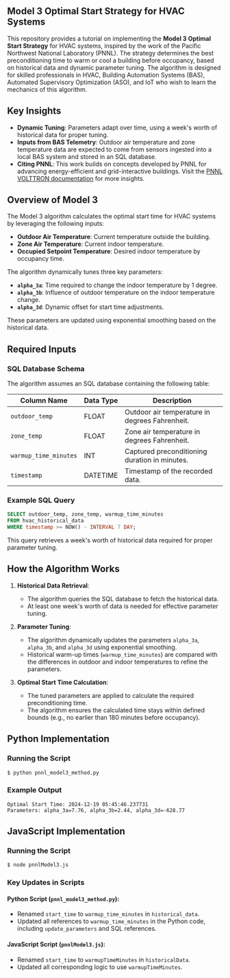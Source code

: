 ## Model 3 Optimal Start Strategy for HVAC Systems

This repository provides a tutorial on implementing the **Model 3 Optimal Start Strategy** for HVAC systems, inspired by the work of the Pacific Northwest National Laboratory (PNNL). The strategy determines the best preconditioning time to warm or cool a building before occupancy, based on historical data and dynamic parameter tuning. The algorithm is designed for skilled professionals in HVAC, Building Automation Systems (BAS), Automated Supervisory Optimization (ASO), and IoT who wish to learn the mechanics of this algorithm.

## Key Insights
- **Dynamic Tuning**: Parameters adapt over time, using a week's worth of historical data for proper tuning.
- **Inputs from BAS Telemetry**: Outdoor air temperature and zone temperature data are expected to come from sensors ingested into a local BAS system and stored in an SQL database.
- **Citing PNNL**: This work builds on concepts developed by PNNL for advancing energy-efficient and grid-interactive buildings. Visit the [PNNL VOLTTRON documentation](https://volttron.readthedocs.io/en/main/) for more insights.

## Overview of Model 3
The Model 3 algorithm calculates the optimal start time for HVAC systems by leveraging the following inputs:
- **Outdoor Air Temperature**: Current temperature outside the building.
- **Zone Air Temperature**: Current indoor temperature.
- **Occupied Setpoint Temperature**: Desired indoor temperature by occupancy time.

The algorithm dynamically tunes three key parameters:
- **`alpha_3a`**: Time required to change the indoor temperature by 1 degree.
- **`alpha_3b`**: Influence of outdoor temperature on the indoor temperature change.
- **`alpha_3d`**: Dynamic offset for start time adjustments.

These parameters are updated using exponential smoothing based on the historical data.

## Required Inputs
### SQL Database Schema
The algorithm assumes an SQL database containing the following table:

| Column Name            | Data Type | Description                                      |
|-------------------------|-----------|--------------------------------------------------|
| `outdoor_temp`          | FLOAT     | Outdoor air temperature in degrees Fahrenheit.   |
| `zone_temp`             | FLOAT     | Zone air temperature in degrees Fahrenheit.      |
| `warmup_time_minutes`   | INT       | Captured preconditioning duration in minutes.    |
| `timestamp`             | DATETIME  | Timestamp of the recorded data.                  |

### Example SQL Query
```sql
SELECT outdoor_temp, zone_temp, warmup_time_minutes
FROM hvac_historical_data
WHERE timestamp >= NOW() - INTERVAL 7 DAY;
```
This query retrieves a week's worth of historical data required for proper parameter tuning.

## How the Algorithm Works
1. **Historical Data Retrieval**:
   - The algorithm queries the SQL database to fetch the historical data.
   - At least one week's worth of data is needed for effective parameter tuning.

2. **Parameter Tuning**:
   - The algorithm dynamically updates the parameters `alpha_3a`, `alpha_3b`, and `alpha_3d` using exponential smoothing.
   - Historical warm-up times (`warmup_time_minutes`) are compared with the differences in outdoor and indoor temperatures to refine the parameters.

3. **Optimal Start Time Calculation**:
   - The tuned parameters are applied to calculate the required preconditioning time.
   - The algorithm ensures the calculated time stays within defined bounds (e.g., no earlier than 180 minutes before occupancy).


## Python Implementation

### Running the Script
```bash
$ python pnnl_model3_method.py
```

### Example Output
```
Optimal Start Time: 2024-12-19 05:45:46.237731
Parameters: alpha_3a=7.76, alpha_3b=2.44, alpha_3d=-628.77
```

## JavaScript Implementation

### Running the Script
```bash
$ node pnnlModel3.js 
```

### Key Updates in Scripts

#### Python Script (`pnnl_model3_method.py`):
- Renamed `start_time` to `warmup_time_minutes` in `historical_data`.
- Updated all references to `warmup_time_minutes` in the Python code, including `update_parameters` and SQL references.

#### JavaScript Script (`pnnlModel3.js`):
- Renamed `start_time` to `warmupTimeMinutes` in `historicalData`.
- Updated all corresponding logic to use `warmupTimeMinutes`.
